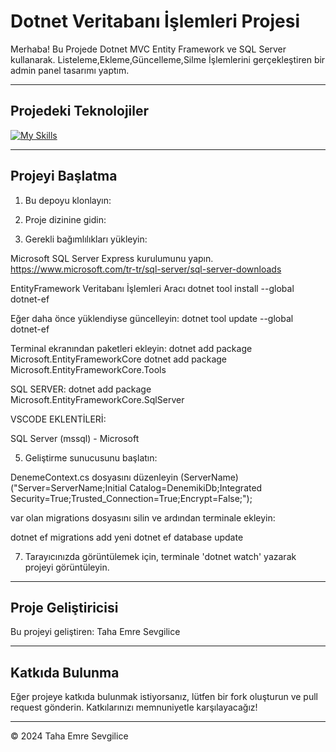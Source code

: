  
# Dotnet Veritabanı İşlemleri Projesi

Merhaba! Bu Projede Dotnet MVC Entity Framework ve SQL Server kullanarak. Listeleme,Ekleme,Güncelleme,Silme İşlemlerini gerçekleştiren bir admin panel tasarımı yaptım.

---

## Projedeki Teknolojiler
[![My Skills](https://skillicons.dev/icons?i=bootstrap,html,css,js,cs,dotnet,mysql)](https://skillicons.dev)

---

## Projeyi Başlatma

1. Bu depoyu klonlayın:


2. Proje dizinine gidin:


3. Gerekli bağımlılıkları yükleyin:
   
Microsoft SQL Server Express kurulumunu yapın. 
https://www.microsoft.com/tr-tr/sql-server/sql-server-downloads

EntityFramework Veritabanı İşlemleri Aracı
dotnet tool install --global dotnet-ef

Eğer daha önce yüklendiyse güncelleyin:
dotnet tool update --global dotnet-ef

Terminal ekranından paketleri ekleyin:
dotnet add package Microsoft.EntityFrameworkCore
dotnet add package Microsoft.EntityFrameworkCore.Tools

SQL SERVER:
dotnet add package Microsoft.EntityFrameworkCore.SqlServer

VSCODE EKLENTİLERİ:

SQL Server (mssql) - Microsoft

5. Geliştirme sunucusunu başlatın:

 DenemeContext.cs dosyasını düzenleyin (ServerName) ("Server=ServerName;Initial Catalog=DenemikiDb;Integrated Security=True;Trusted_Connection=True;Encrypt=False;");

var olan migrations dosyasını silin ve ardından terminale ekleyin:

dotnet ef migrations add yeni
dotnet ef database update



7. Tarayıcınızda görüntülemek için, terminale 'dotnet watch' yazarak projeyi görüntüleyin.

---

## Proje Geliştiricisi

Bu projeyi geliştiren: Taha Emre Sevgilice

---

## Katkıda Bulunma

Eğer projeye katkıda bulunmak istiyorsanız, lütfen bir fork oluşturun ve pull request gönderin. Katkılarınızı memnuniyetle karşılayacağız!

---

© 2024 Taha Emre Sevgilice


